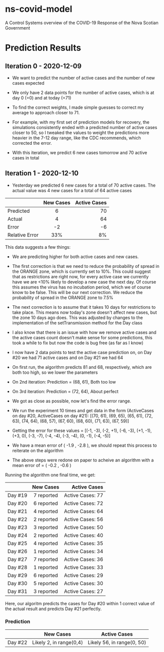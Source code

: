 # ns-covid-model
 A Control Systems overview of the COVID-19 Response of the Nova Scotian Government

# Prediction Results
## Iteration 0 - 2020-12-09
- We want to predict the number of active cases and the number of new cases expected
- We only have 2 data points for the number of active cases, which is at day 0 (=0) and at today (=71)
- To find the correct weights, I made simple guesses to correct my average to approach closer to 71.
 - For example, with my first set of prediction models for recovery, the simulations consistently ended with a predicted number of active cases closer to 50, so I tweaked the values to weight the predictions more heavier in the 7-12 day range, like the CDC recommends, which corrected the error.

- With this iteration, we predict 6 new cases tomorrow and 70 active cases in total

## Iteration 1 - 2020-12-10
- Yesterday we predicted 6 new cases for a total of 70 active cases. The actual value was 4 new cases for a total of 64 active cases

|               | New Cases     | Active Cases  |
| ------------- |:-------------:| -------------:|
| Predicted     |          6    |       70      |
| Actual        |          4    |       64      |
| Error         |         -2    |       -6      |
| Relative Error|         33%   |        8%     |

This data suggests a few things:
- We are predicting higher for both active cases and new cases.
 - The first correction is that we need to reduce the probability of spread in the ORANGE zone, which is currently set to 10%. This could suggest that as restrictions are right now, for every active case we currently have we are <10% likely to develop a new case the next day. Of course this assumes the virus has no incubation period, which we of course know to be false. This will be our next correction.  We reduce the probability of spread in the ORANGE zone to 7.5%
 - The next correction is to assume that it takes 10 days for restrictions to take place. This means now today's zone doesn't affect new cases, but the zone 10 days ago does. This was adjusted by changes to the implementation of the setTransmission method for the Day class
 - I also know that there is an issue with how we remove active cases and the active cases count doesn't make sense for some predictions, this took a while to fix but now the code is bug free (as far as I know)
 - I now have 2 data points to test the active case prediction on, on Day #20 we had 71 active cases and on Day #21 we had 64
  - On first run, the algorithm predicts 81 and 68, respectively, which are both too high, so we lower the parameters
  - On 2nd iteration: Prediction = (68, 61), Both too low
  - On 3rd iteration: Prediction = (72, 64), About perfect
  
- We got as close as possible, now let's find the error range.
- We run the experiment 10 times and get data in the form (ActiveCases on day #20, ActiveCases on day #21): [(70, 61), (69, 65), (65, 61), (72, 63), (74, 64), (68, 57), (67, 60), (68, 60), (71, 63), (67, 59)]
 - Getting the error for these values = [(-1, -3), (-2, +1), (-6, -3), (+1, -1), (+3, 0), (-3, -7), (-4, -4), (-3, -4), (0, -1), (-4, -5)]
- We have a mean error of ( -1.9 , -2.8 ), we should repeat this process to reiterate on the algorithm
- The above steps were redone on paper to acheive an algorithm with a mean error of = ( -0.2 , -0.6 )

Running the algorithm one final time, we get:

|        |       New Cases        |       Active Cases            |
| ------ |:----------------------:| -----------------------------:|
|Day #19 |       7 reported       |       Active Cases: 77        |
|Day #20 |       6 reported       |       Active Cases: 72        |
|Day #21 |       4 reported       |       Active Cases: 64        |
|Day #22 |       2 reported       |       Active Cases: 56        |
|Day #23 |       3 reported       |       Active Cases: 50        |
|Day #24 |       2 reported       |       Active Cases: 40        |
|Day #25 |       4 reported       |       Active Cases: 35        |
|Day #26 |       1 reported       |       Active Cases: 34        |
|Day #27 |       7 reported       |       Active Cases: 36        | 
|Day #28 |       1 reported       |       Active Cases: 33        |
|Day #29 |       6 reported       |       Active Cases: 29        |
|Day #30 |       5 reported       |       Active Cases: 30        |
|Day #31 |       3 reported       |       Active Cases: 27        | 

Here, our algoritm predicts the cases for Day #20 within 1 correct value of the actual result and predicts Day #21 perfectly. 

### Prediction
|             |        New Cases             |             Active Cases         |
| ----------- | ---------------------------- | -------------------------------- |
| Day #22     |  Likely 2, in range(0,4)     |  Likely 56, in range(0, 50)      |

 
